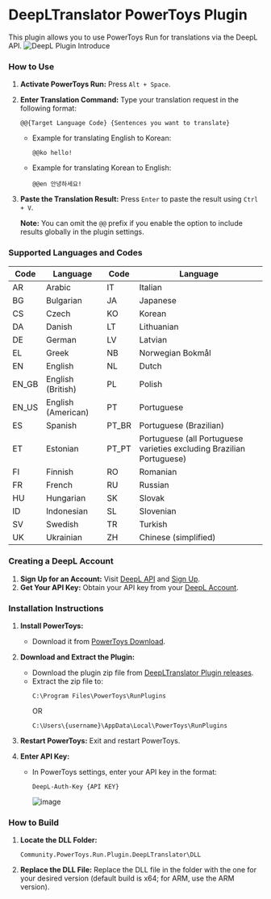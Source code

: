 # DeepLTranslator PowerToys Plugin

This plugin allows you to use PowerToys Run for translations via the DeepL API.
![DeepL Plugin Introduce](https://github.com/patcher454/DeepLTranslatorPowerToys/assets/34996184/ba435959-6dd5-4315-94af-45a1b487306d)  

### How to Use

1. **Activate PowerToys Run:** Press `Alt + Space`.
2. **Enter Translation Command:** Type your translation request in the following format:
   ```
   @@{Target Language Code} {Sentences you want to translate}
   ```

   - Example for translating English to Korean:
     ```
     @@ko hello!
     ```
   - Example for translating Korean to English:
     ```
     @@en 안녕하세요!
     ```

3. **Paste the Translation Result:** Press `Enter` to paste the result using `Ctrl + V`.

   **Note:** You can omit the `@@` prefix if you enable the option to include results globally in the plugin settings.

### Supported Languages and Codes

| Code   | Language            | Code    | Language           |
|--------|---------------------|---------|--------------------|
| AR     | Arabic              | IT      | Italian            |
| BG     | Bulgarian           | JA      | Japanese           |
| CS     | Czech               | KO      | Korean             |
| DA     | Danish              | LT      | Lithuanian         |
| DE     | German              | LV      | Latvian            |
| EL     | Greek               | NB      | Norwegian Bokmål   |
| EN     | English             | NL      | Dutch              |
| EN_GB  | English (British)   | PL      | Polish             |
| EN_US  | English (American)  | PT      | Portuguese         |
| ES     | Spanish             | PT_BR   | Portuguese (Brazilian)|
| ET     | Estonian            | PT_PT   | Portuguese (all Portuguese varieties excluding Brazilian Portuguese)|
| FI     | Finnish             | RO      | Romanian           |
| FR     | French              | RU      | Russian            |
| HU     | Hungarian           | SK      | Slovak             |
| ID     | Indonesian          | SL      | Slovenian          |
| SV     | Swedish             | TR      | Turkish            |
| UK     | Ukrainian           | ZH      | Chinese (simplified)|

### Creating a DeepL Account

1. **Sign Up for an Account:** Visit [DeepL API](https://www.deepl.com/pro-api?cta=header-pro-api) and [Sign Up](https://www.deepl.com/signup?cta=checkout).
2. **Get Your API Key:** Obtain your API key from your [DeepL Account](https://www.deepl.com/your-account/keys).

### Installation Instructions

1. **Install PowerToys:**
   - Download it from [PowerToys Download](https://learn.microsoft.com/ko-kr/windows/powertoys/install).

2. **Download and Extract the Plugin:**
   - Download the plugin zip file from [DeepLTranslator Plugin releases](https://github.com/patcher454/DeepLTranslatorPowerToys/releases/).
   - Extract the zip file to:
     ```
     C:\Program Files\PowerToys\RunPlugins
     ```
     OR
     ```
     C:\Users\{username}\AppData\Local\PowerToys\RunPlugins
     ```
3. **Restart PowerToys:** Exit and restart PowerToys.

4. **Enter API Key:**
   - In PowerToys settings, enter your API key in the format:
     ```
     DeepL-Auth-Key {API KEY}
     ```
     ![image](https://github.com/patcher454/DeepLTranslatorPowerToys/assets/34996184/143849c9-4288-4af2-acc0-24f59e272f33)  
  

### How to Build

1. **Locate the DLL Folder:**
   ```
   Community.PowerToys.Run.Plugin.DeepLTranslator\DLL
   ```
2. **Replace the DLL File:** Replace the DLL file in the folder with the one for your desired version (default build is x64; for ARM, use the ARM version).
